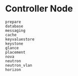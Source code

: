 # Controller Node

```{toctree}
prepare
database
messaging
cache
keyvaluestore
keystone
glance
placement
nova
neutron
neutron_vlan
horizon
```
